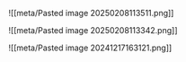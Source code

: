 
![[meta/Pasted image 20250208113511.png]]

![[meta/Pasted image 20250208113342.png]]

![[meta/Pasted image 20241217163121.png]]